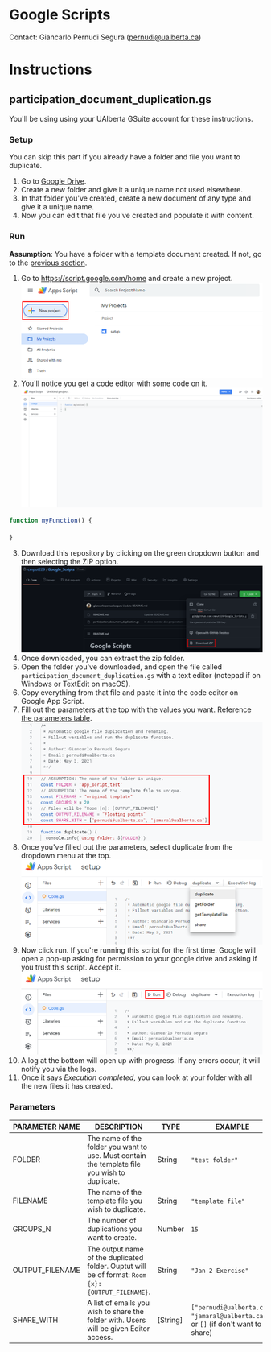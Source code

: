 # Google Scripts
Contact: Giancarlo Pernudi Segura (pernudi@ualberta.ca)

# Instructions
## participation_document_duplication.gs
You'll be using using your UAlberta GSuite account for these instructions.
### Setup
You can skip this part if you already have a folder and file you want to duplicate.
1. Go to [Google Drive](https://drive.google.com/drive/).
2. Create a new folder and give it a unique name not used elsewhere.
3. In that folder you've created, create a new document of any type and give it a unique name.
4. Now you can edit that file you've created and populate it with content.
### Run
**Assumption**: You have a folder with a template document created. If not, go to the [previous section](#Setup).
1. Go to https://script.google.com/home and create a new project.
![step 1 screenshot](docs/img/step1.png)
2. You'll notice you get a code editor with some code on it.
![step 2 screenshot](docs/img/step2.png)
```js
function myFunction() {
  
}
```
3. Download this repository by clicking on the green dropdown button and then selecting the ZIP option.
![step 3 screenshot](docs/img/step3.png)
4. Once downloaded, you can extract the zip folder.
5. Open the folder you've downloaded, and open the file called `participation_document_duplication.gs` with a text editor (notepad if on Windows or TextEdit on macOS).
6. Copy everything from that file and paste it into the code editor on Google App Script.
7. Fill out the parameters at the top with the values you want. Reference [the parameters table](#Parameters).
![step 7 screenshot](docs/img/step7.png)
8. Once you've filled out the parameters, select duplicate from the dropdown menu at the top.
![step 8 screenshot](docs/img/step8.png)
9. Now click run. If you're running this script for the first time. Google will open a pop-up asking for permission to your google drive and asking if you trust this script. Accept it.
![step 8 screenshot](docs/img/step9.png)
10. A log at the bottom will open up with progress. If any errors occur, it will notify you via the logs.
11. Once it says *Execution completed*, you can look at your folder with all the new files it has created.
### Parameters
PARAMETER NAME|DESCRIPTION|TYPE|EXAMPLE|
---|---|---|---
FOLDER|The name of the folder you want to use. Must contain the template file you wish to duplicate.|String|`"test folder"`
FILENAME|The name of the template file you wish to duplicate.|String|`"template file"`
GROUPS_N|The number of duplications you want to create.|Number|`15`
OUTPUT_FILENAME|The output name of the duplicated folder. Ouptut will be of format: `Room {x}: {OUTPUT_FILENAME}`.|String|`"Jan 2 Exercise"`
SHARE_WITH|A list of emails you wish to share the folder with. Users will be given Editor access.|[String]|`["pernudi@ualberta.ca", "jamaral@ualberta.ca"]` or `[]` (if don't want to share)

